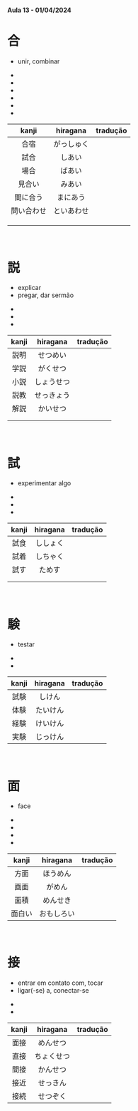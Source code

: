 #### Aula 13 - 01/04/2024


# 合
- unir, combinar

<ul><li></li><li></li><li></li><li></li><li></li><li></li></ul>

| kanji | hiragana | tradução |
|:---:|:---:|:---:|
| 合宿 | がっしゅく |  |
| 試合 | しあい |  |
| 場合 | ばあい |  |
| 見合い | みあい |  |
| 間に合う | まにあう |  |
| 問い合わせ | といあわせ |  |
|  |  |  |
|  |  |  |
|  |  |  |

<br>


# 説
<ul><li>explicar</li><li>pregar, dar sermão</li></ul>

<ul><li></li><li></li><li></li></ul>

| kanji | hiragana | tradução |
|:---:|:---:|:---:|
| 説明 | せつめい |  |
| 学説 | がくせつ |  |
| 小説 | しょうせつ |  |
| 説教 | せっきょう |  |
| 解説 | かいせつ |  |
|  |  |  |
|  |  |  |

<br>


# 試
- experimentar algo

<ul><li></li><li></li><li></li></ul>

| kanji | hiragana | tradução |
|:---:|:---:|:---:|
| 試食 | ししょく |  |
| 試着 | しちゃく |  |
| 試す | ためす |  |
|  |  |  |
|  |  |  |

<br>


# 験
- testar

<ul><li></li><li></li></ul>

| kanji | hiragana | tradução |
|:---:|:---:|:---:|
| 試験 | しけん |  |
| 体験 | たいけん |  |
| 経験 | けいけん |  |
| 実験 | じっけん |  |

<br>


# 面
- face

<ul><li></li><li></li><li></li><li></li></ul>

| kanji | hiragana | tradução |
|:---:|:---:|:---:|
| 方面 | ほうめん |  |
| 画面 | がめん |  |
| 面積 | めんせき |  |
| 面白い | おもしろい |  |

<br>


# 接
<ul><li>entrar em contato com, tocar</li><li>ligar(-se) a, conectar-se</li></ul>

<ul><li></li><li></li></ul>

| kanji | hiragana | tradução |
|:---:|:---:|:---:|
| 面接 | めんせつ |  |
| 直接 | ちょくせつ |  |
| 間接 | かんせつ |  |
| 接近 | せっきん |  |
| 接続 | せつぞく |  |